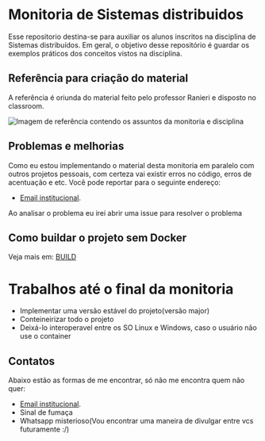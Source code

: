 # Monitoria de Sistemas distribuidos

Esse repositorio destina-se para auxiliar os alunos inscritos na disciplina de Sistemas distribuídos. Em geral, o objetivo desse repositório é guardar os exemplos práticos dos conceitos vistos na disciplina.

## Referência para criação do material

A referência é oriunda do material feito pelo professor Ranieri e disposto no classroom.

![Imagem de referência contendo os assuntos da monitoria e disciplina](/assets/Sistemas%20Distribuído.png)

## Problemas e melhorias
Como eu estou implementando o material desta monitoria em paralelo com outros projetos pessoais, com certeza vai existir erros no código, erros de acentuação e etc. Você pode reportar para o seguinte endereço: 

- [Email institucional](mailto:dsl6@discente.ifpe.edu.br).

Ao analisar o problema eu irei abrir uma issue para resolver o problema

## Como buildar o projeto sem Docker 

Veja mais em: [BUILD](BUILD.md)

# Trabalhos até o final da monitoria

- Implementar uma versão estável do projeto(versão major)
- Conteineirizar todo o projeto
- Deixá-lo interoperavel entre os SO Linux e Windows, caso o usuário não use o container

## Contatos

Abaixo estão as formas de me encontrar, só não me encontra quem não quer:

- [Email institucional](mailto:dsl6@discente.ifpe.edu.br).
- Sinal de fumaça
- Whatsapp misterioso(Vou encontrar uma maneira de divulgar entre vcs futuramente :/)
